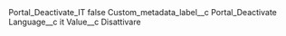<?xml version="1.0" encoding="UTF-8"?>
<CustomMetadata xmlns="http://soap.sforce.com/2006/04/metadata" xmlns:xsi="http://www.w3.org/2001/XMLSchema-instance" xmlns:xsd="http://www.w3.org/2001/XMLSchema">
    <label>Portal_Deactivate_IT</label>
    <protected>false</protected>
    <values>
        <field>Custom_metadata_label__c</field>
        <value xsi:type="xsd:string">Portal_Deactivate</value>
    </values>
    <values>
        <field>Language__c</field>
        <value xsi:type="xsd:string">it</value>
    </values>
    <values>
        <field>Value__c</field>
        <value xsi:type="xsd:string">Disattivare</value>
    </values>
</CustomMetadata>
